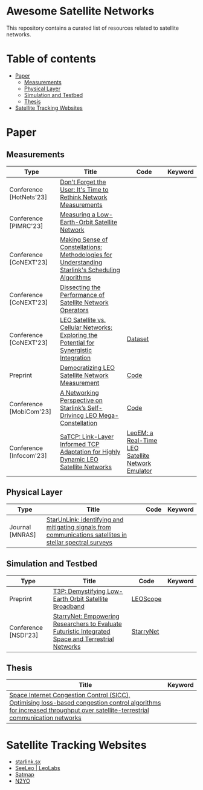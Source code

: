 Awesome Satellite Networks
==========================

This repository contains a curated list of resources related to satellite networks.

Table of contents
=================

* [Paper](#paper)
   * [Measurements](#measurements)
   * [Physical Layer](#physical-layer)
   * [Simulation and Testbed](#simulation-and-testbed)
   * [Thesis](#thesis)
* [Satellite Tracking Websites](#satellite-tracking-websites)

Paper
=====

Measurements
------------

| Type          | Title         | Code          | Keyword       |
| ------------- | ------------- | ------------- | ------------- |
| Conference [HotNets'23]   | [Don't Forget the User: It's Time to Rethink Network Measurements](https://bdebopam.github.io/papers/hotnets23_USaaS.pdf)  |  | |
| Conference [PIMRC'23]    | [Measuring a Low-Earth-Orbit Satellite Network](https://ieeexplore.ieee.org/abstract/document/10294034) | | |
| Conference [CoNEXT'23]   | [Making Sense of Constellations: Methodologies for Understanding Starlink's Scheduling Algorithms](https://dl.acm.org/doi/10.1145/3624354.3630586)  | | |
| Conference [CoNEXT'23] | [Dissecting the Performance of Satellite Network Operators](https://arxiv.org/abs/2310.15808) | | | 
| Conference [CoNEXT'23] | [LEO Satellite vs. Cellular Networks: Exploring the Potential for Synergistic Integration](https://dl.acm.org/doi/10.1145/3624354.3630588) | [Dataset](https://github.com/Starlink-Project/Satellite-vs-Cellular) | |
| Preprint | [Democratizing LEO Satellite Network Measurement](https://arxiv.org/abs/2306.07469) | [Code](https://github.com/stanford-esrg/LEO_HitchHiking) | | 
| Conference [MobiCom'23] | [A Networking Perspective on Starlink’s Self-Drivincg LEO Mega-Constellation](https://github.com/self-driving-satellite-network/starlink-autonomous-driving/blob/main/Mobicom23.pdf) | [Code](https://github.com/self-driving-satellite-network/starlink-autonomous-driving) | | |
| Conference [Infocom'23] | [SaTCP: Link-Layer Informed TCP Adaptation for Highly Dynamic LEO Satellite Networks](http://xyzhang.ucsd.edu/papers/Xuyang.Cao_INFOCOM23_SaTCP.pdf) | [LeoEM: a Real-Time LEO Satellite Network Emulator](https://github.com/XuyangCaoUCSD/LeoEM) | | 

Physical Layer
--------------

| Type          | Title         | Code          | Keyword       |
| ------------- | ------------- | ------------- | ------------- |
| Journal [MNRAS] | [StarUnLink: identifying and mitigating signals from communications satellites in stellar spectral surveys](https://arxiv.org/abs/2306.16485) | |

Simulation and Testbed
----------------------

| Type          | Title         | Code          | Keyword       |
| ------------- | ------------- | ------------- | ------------- |
| Preprint      | [T3P: Demystifying Low-Earth Orbit Satellite Broadband](https://arxiv.org/abs/2310.11835) | [LEOScope](https://github.com/leoscope-testbed/global-testbed) | |
| Conference [NSDI'23] | [StarryNet: Empowering Researchers to Evaluate Futuristic Integrated Space and Terrestrial Networks](https://www.usenix.org/conference/nsdi23/presentation/lai-zeqi) | [StarryNet](https://github.com/SpaceNetLab/StarryNet) | |

Thesis
------

| Title | Keyword |
| ----- | ------- |
| [Space Internet Congestion Control (SICC), Optimising loss-based congestion control algorithms for increased throughput over satellite-terrestrial communication networks](http://essay.utwente.nl/93782/1/pawirotaroeno_MSc_EE.pdf) | |

Satellite Tracking Websites
===========================

+ [starlink.sx](https://starlink.sx)
+ [SeeLeo | LeoLabs](https://platform.leolabs.space/visualization)
+ [Satmap](https://satmap.space/)
+ [N2YO](https://www.n2yo.com/)
